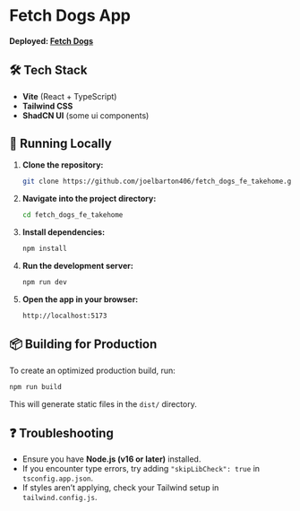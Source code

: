 # Fetch Dogs App

#### Deployed: [Fetch Dogs](https://fetch-dogs-fe-takehome-a98acnp2m-joelbarton406s-projects.vercel.app)

## 🛠️ Tech Stack
- **Vite** (React + TypeScript)
- **Tailwind CSS** 
- **ShadCN UI** (some ui components)

## 🚀 Running Locally

1. **Clone the repository:**
   ```sh
   git clone https://github.com/joelbarton406/fetch_dogs_fe_takehome.git
   ```

2. **Navigate into the project directory:**
   ```sh
   cd fetch_dogs_fe_takehome
   ```

3. **Install dependencies:**
   ```sh
   npm install
   ```

4. **Run the development server:**
   ```sh
   npm run dev
   ```

5. **Open the app in your browser:**
   ```
   http://localhost:5173
   ```

## 📦 Building for Production

To create an optimized production build, run:
```sh
npm run build
```

This will generate static files in the `dist/` directory.

## ❓ Troubleshooting
- Ensure you have **Node.js (v16 or later)** installed.
- If you encounter type errors, try adding `"skipLibCheck": true` in `tsconfig.app.json`.
- If styles aren’t applying, check your Tailwind setup in `tailwind.config.js`.

